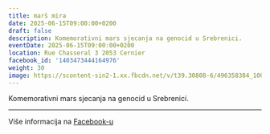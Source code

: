 ```yaml
---
title: marš mira
date: 2025-06-15T09:00:00+0200
draft: false
description: Komemorativni mars sjecanja na genocid u Srebrenici.
eventDate: 2025-06-15T09:00:00+0200
location: Rue Chasseral 3 2053 Cernier
facebook_id: '1403473444164976'
weight: 30
image: https://scontent-sin2-1.xx.fbcdn.net/v/t39.30808-6/496358384_1007574214836511_4806363768185633011_n.jpg?_nc_cat=102&ccb=1-7&_nc_sid=9e60e4&_nc_ohc=l-ONjTHbP_wQ7kNvwEjg2ym&_nc_oc=AdkJOZAxZin0cxuux41UfbAeH6X6_vYvwE0OljwaI7dqPCcIxCB-rpjKKgULAR6v3SY&_nc_zt=23&_nc_ht=scontent-sin2-1.xx&edm=ABTKTjYEAAAA&_nc_gid=idQKz17jwbQt6a4YDniMgQ&oh=00_AfJNMwkpYOQOQbLXNC1VP_5WCCbV71FyttwurHdjS0spbg&oe=6841802E
---
```


Komemorativni mars sjecanja na genocid u Srebrenici.

---

Više informacija na [Facebook-u](https://facebook.com/events/1403473444164976)